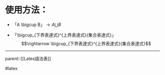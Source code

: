 # 使用方法：
- 「A \\bigcup B」$\rightarrow A\bigcup B$


- 「\\bigcup_{下界表達式}^{上界表達式}{集合表達式}」$$\rightarrow \bigcup_{下界表達式}^{上界表達式}{集合表達式}$$
- - -
parent::[[Latex語法表]]

#latex